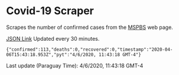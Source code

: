 # Covid-19 Scraper

Scrapes the number of confirmed cases from the [MSPBS](https://www.mspbs.gov.py/covid-19.php) web page.

[JSON Link](https://jmayalag.github.io/covid19-scrape/cases.json)
Updated every 30 minutes.
```
{"confirmed":113,"deaths":0,"recovered":0,"timestamp":"2020-04-06T15:43:18.953Z","pyt":"4/6/2020, 11:43:18 GMT-4"}
```
Last update (Paraguay Time): 4/6/2020, 11:43:18 GMT-4